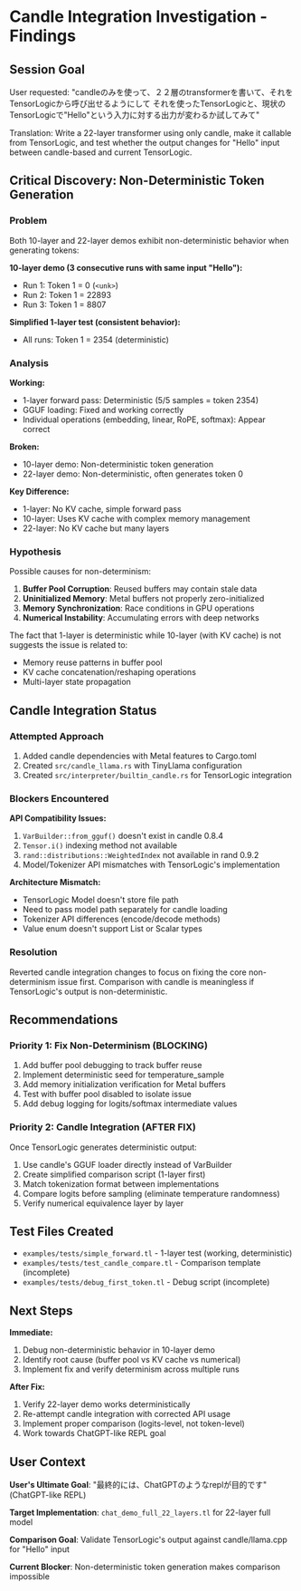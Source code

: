 # Candle Integration Investigation - Findings

## Session Goal
User requested: "candleのみを使って、２２層のtransformerを書いて、それをTensorLogicから呼び出せるようにして それを使ったTensorLogicと、現状のTensorLogicで"Hello"という入力に対する出力が変わるか試してみて"

Translation: Write a 22-layer transformer using only candle, make it callable from TensorLogic, and test whether the output changes for "Hello" input between candle-based and current TensorLogic.

## Critical Discovery: Non-Deterministic Token Generation

### Problem
Both 10-layer and 22-layer demos exhibit non-deterministic behavior when generating tokens:

**10-layer demo (3 consecutive runs with same input "Hello"):**
- Run 1: Token 1 = 0 (`<unk>`)
- Run 2: Token 1 = 22893
- Run 3: Token 1 = 8807

**Simplified 1-layer test (consistent behavior):**
- All runs: Token 1 = 2354 (deterministic)

### Analysis

**Working:**
- 1-layer forward pass: Deterministic (5/5 samples = token 2354)
- GGUF loading: Fixed and working correctly
- Individual operations (embedding, linear, RoPE, softmax): Appear correct

**Broken:**
- 10-layer demo: Non-deterministic token generation
- 22-layer demo: Non-deterministic, often generates token 0

**Key Difference:**
- 1-layer: No KV cache, simple forward pass
- 10-layer: Uses KV cache with complex memory management
- 22-layer: No KV cache but many layers

### Hypothesis

Possible causes for non-determinism:
1. **Buffer Pool Corruption**: Reused buffers may contain stale data
2. **Uninitialized Memory**: Metal buffers not properly zero-initialized
3. **Memory Synchronization**: Race conditions in GPU operations
4. **Numerical Instability**: Accumulating errors with deep networks

The fact that 1-layer is deterministic while 10-layer (with KV cache) is not suggests the issue is related to:
- Memory reuse patterns in buffer pool
- KV cache concatenation/reshaping operations
- Multi-layer state propagation

## Candle Integration Status

### Attempted Approach
1. Added candle dependencies with Metal features to Cargo.toml
2. Created `src/candle_llama.rs` with TinyLlama configuration
3. Created `src/interpreter/builtin_candle.rs` for TensorLogic integration

### Blockers Encountered

**API Compatibility Issues:**
1. `VarBuilder::from_gguf()` doesn't exist in candle 0.8.4
2. `Tensor.i()` indexing method not available
3. `rand::distributions::WeightedIndex` not available in rand 0.9.2
4. Model/Tokenizer API mismatches with TensorLogic's implementation

**Architecture Mismatch:**
- TensorLogic Model doesn't store file path
- Need to pass model path separately for candle loading
- Tokenizer API differences (encode/decode methods)
- Value enum doesn't support List or Scalar types

### Resolution
Reverted candle integration changes to focus on fixing the core non-determinism issue first. Comparison with candle is meaningless if TensorLogic's output is non-deterministic.

## Recommendations

### Priority 1: Fix Non-Determinism (BLOCKING)
1. Add buffer pool debugging to track buffer reuse
2. Implement deterministic seed for temperature_sample
3. Add memory initialization verification for Metal buffers
4. Test with buffer pool disabled to isolate issue
5. Add debug logging for logits/softmax intermediate values

### Priority 2: Candle Integration (AFTER FIX)
Once TensorLogic generates deterministic output:
1. Use candle's GGUF loader directly instead of VarBuilder
2. Create simplified comparison script (1-layer first)
3. Match tokenization format between implementations
4. Compare logits before sampling (eliminate temperature randomness)
5. Verify numerical equivalence layer by layer

## Test Files Created

- `examples/tests/simple_forward.tl` - 1-layer test (working, deterministic)
- `examples/tests/test_candle_compare.tl` - Comparison template (incomplete)
- `examples/tests/debug_first_token.tl` - Debug script (incomplete)

## Next Steps

**Immediate:**
1. Debug non-deterministic behavior in 10-layer demo
2. Identify root cause (buffer pool vs KV cache vs numerical)
3. Implement fix and verify determinism across multiple runs

**After Fix:**
1. Verify 22-layer demo works deterministically
2. Re-attempt candle integration with corrected API usage
3. Implement proper comparison (logits-level, not token-level)
4. Work towards ChatGPT-like REPL goal

## User Context

**User's Ultimate Goal**: "最終的には、ChatGPTのようなreplが目的です" (ChatGPT-like REPL)

**Target Implementation**: `chat_demo_full_22_layers.tl` for 22-layer full model

**Comparison Goal**: Validate TensorLogic's output against candle/llama.cpp for "Hello" input

**Current Blocker**: Non-deterministic token generation makes comparison impossible

